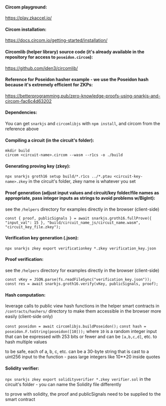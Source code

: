 #### Circom playground:

https://play.zkaccel.io/

#### Circom installation:

https://docs.circom.io/getting-started/installation/

#### Circomlib (helper library) source code (it's already available in the repository for access to `poseidon.circom`):

https://github.com/iden3/circomlib/

#### Reference for Poseidon hasher example - we use the Poseidon hash because it's extremely efficient for ZKPs:

https://betterprogramming.pub/zero-knowledge-proofs-using-snarkjs-and-circom-fac6c4d63202

#### Dependencies:

You can get `snarkjs` and `circomlibjs` with `npm install`, and circom from the reference above

#### Compiling a circuit (in the circuit's folder):

`mkdir build` </br>
`circom <circuit-name>.circom --wasm --r1cs -o ./build`

#### Generating proving key (zkey):

`npx snarkjs groth16 setup build/*.r1cs ../*.ptau <circuit-key-name>.zkey` in the circuit's folder, zkey name is whatever you set

#### Proof generation (adjust input values and circuit/key folder/file names as appropriate, pass integer inputs as strings to avoid problems w/BigInt):

see the `/helpers` directory for examples directly in the browser (client-side)

`const { proof, publicSignals } = await snarkjs.groth16.fullProve({ "input_val": 15 }, "build/circuit_name_js/circuit_name.wasm", "circuit_key_file.zkey");`

#### Verification key generation (.json):

`npx snarkjs zkey export verificationkey *.zkey verification_key.json`

#### Proof verification:

see the `/helpers` directory for examples directly in the browser (client-side)

`const vKey = JSON.parse(fs.readFileSync("verification_key.json"));`
`const res = await snarkjs.groth16.verify(vKey, publicSignals, proof);`

#### Hash computation:

leverage calls to public view hash functions in the helper smart contracts in `/contracts/hashers/` directory to make them accessible in the browser more easily (client-side only)

`const poseidon = await circomlibjs.buildPoseidon();`
`const hash = poseidon.F.toString(poseidon([10]));` where `10` is a random integer input that can be expressed with 253 bits or fewer and can be `[a,b,c,d]`, etc. to hash multiple values

to be safe, each of a, b, c, etc. can be a 30-byte string that is cast to a uint256 input to the function - pass large integers like 10**20 inside quotes

#### Solidity verifier: 

`npx snarkjs zkey export solidityverifier *.zkey verifier.sol` in the circuit's folder - you can name the Solidity file differently

to prove with solidity, the proof and publicSignals need to be supplied to the smart contract

